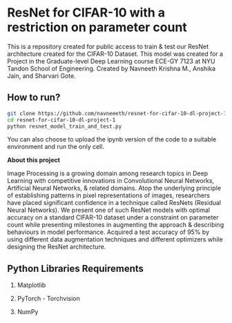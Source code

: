 # ResNet for CIFAR-10 with a restriction on parameter count
This is a repository created for public access to train &amp; test our ResNet architecture created for the CIFAR-10 Dataset. This model was created for a Project in the Graduate-level Deep Learning course ECE-GY 7123 at NYU Tandon School of Engineering. Created by Navneeth Krishna M., Anshika Jain, and Sharvari Gote.

## How to run?
```bash
git clone https://github.com/navneeeth/resnet-for-cifar-10-dl-project-1
cd resnet-for-cifar-10-dl-project-1
python resnet_model_train_and_test.py
```
You can also choose to upload the ipynb version of the code to a suitable environment and run the only cell.

 **About this project**
 
Image Processing is a growing domain among research topics in Deep Learning with
competitive innovations in Convolutional Neural Networks, Artificial Neural Networks,
& related domains. Atop the underlying principle of establishing patterns in pixel
representations of images, researchers have placed significant confidence in a technique
called ResNets (Residual Neural Networks). We present one of such ResNet models with
optimal accuracy on a standard CIFAR-10 dataset under a constraint on parameter count
while presenting milestones in augmenting the approach & describing behaviours in
model performance. Acquired a test accuracy of 95% by using different data augmentation techniques and different optimizers while 
designing the ResNet architecture.


## Python Libraries Requirements 
1. Matplotlib 

2. PyTorch - Torchvision 

3. NumPy 

